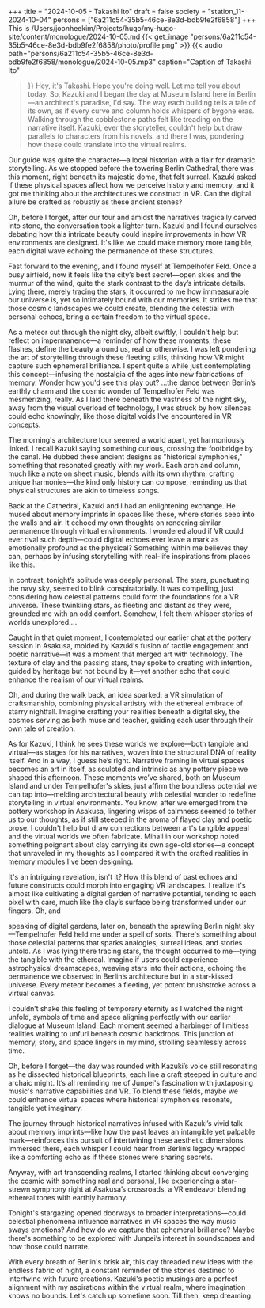 +++
title = "2024-10-05 - Takashi Ito"
draft = false
society = "station_11-2024-10-04"
persons = ["6a211c54-35b5-46ce-8e3d-bdb9fe2f6858"]
+++
This is /Users/joonheekim/Projects/hugo/my-hugo-site/content/monologue/2024-10-05.md
{{< get_image "persons/6a211c54-35b5-46ce-8e3d-bdb9fe2f6858/photo/profile.png" >}}
{{< audio
    path="persons/6a211c54-35b5-46ce-8e3d-bdb9fe2f6858/monologue/2024-10-05.mp3" 
    caption="Caption of Takashi Ito"
>}}
Hey, it's Takashi. Hope you're doing well. Let me tell you about today.
So, Kazuki and I began the day at Museum Island here in Berlin—an architect's paradise, I'd say. The way each building tells a tale of its own, as if every curve and column holds whispers of bygone eras. Walking through the cobblestone paths felt like treading on the narrative itself. Kazuki, ever the storyteller, couldn't help but draw parallels to characters from his novels, and there I was, pondering how these could translate into the virtual realms.

Our guide was quite the character—a local historian with a flair for dramatic storytelling. As we stopped before the towering Berlin Cathedral, there was this moment, right beneath its majestic dome, that felt surreal. Kazuki asked if these physical spaces affect how we perceive history and memory, and it got me thinking about the architectures we construct in VR. Can the digital allure be crafted as robustly as these ancient stones?

Oh, before I forget, after our tour and amidst the narratives tragically carved into stone, the conversation took a lighter turn. Kazuki and I found ourselves debating how this intricate beauty could inspire improvements in how VR environments are designed. It's like we could make memory more tangible, each digital wave echoing the permanence of these structures.

Fast forward to the evening, and I found myself at Tempelhofer Feld. Once a busy airfield, now it feels like the city’s best secret—open skies and the murmur of the wind, quite the stark contrast to the day’s intricate details. Lying there, merely tracing the stars, it occurred to me how immeasurable our universe is, yet so intimately bound with our memories. It strikes me that those cosmic landscapes we could create, blending the celestial with personal echoes, bring a certain freedom to the virtual space.

As a meteor cut through the night sky, albeit swiftly, I couldn't help but reflect on impermanence—a reminder of how these moments, these flashes, define the beauty around us, real or otherwise. I was left pondering the art of storytelling through these fleeting stills, thinking how VR might capture such ephemeral brilliance. I spent quite a while just contemplating this concept—infusing the nostalgia of the ages into new fabrications of memory. Wonder how you'd see this play out?
...the dance between Berlin’s earthly charm and the cosmic wonder of Tempelhofer Feld was mesmerizing, really. As I laid there beneath the vastness of the night sky, away from the visual overload of technology, I was struck by how silences could echo knowingly, like those digital voids I’ve encountered in VR concepts.

The morning's architecture tour seemed a world apart, yet harmoniously linked. I recall Kazuki saying something curious, crossing the footbridge by the canal. He dubbed these ancient designs as "historical symphonies," something that resonated greatly with my work. Each arch and column, much like a note on sheet music, blends with its own rhythm, crafting unique harmonies—the kind only history can compose, reminding us that physical structures are akin to timeless songs.

Back at the Cathedral, Kazuki and I had an enlightening exchange. He mused about memory imprints in spaces like these, where stories seep into the walls and air. It echoed my own thoughts on rendering similar permanence through virtual environments. I wondered aloud if VR could ever rival such depth—could digital echoes ever leave a mark as emotionally profound as the physical? Something within me believes they can, perhaps by infusing storytelling with real-life inspirations from places like this.

In contrast, tonight’s solitude was deeply personal. The stars, punctuating the navy sky, seemed to blink conspiratorially. It was compelling, just considering how celestial patterns could form the foundations for a VR universe. These twinkling stars, as fleeting and distant as they were, grounded me with an odd comfort. Somehow, I felt them whisper stories of worlds unexplored....

Caught in that quiet moment, I contemplated our earlier chat at the pottery session in Asakusa, molded by Kazuki's fusion of tactile engagement and poetic narrative—it was a moment that merged art with technology. The texture of clay and the passing stars, they spoke to creating with intention, guided by heritage but not bound by it—yet another echo that could enhance the realism of our virtual realms.

Oh, and during the walk back, an idea sparked: a VR simulation of craftsmanship, combining physical artistry with the ethereal embrace of starry nightfall. Imagine crafting your realities beneath a digital sky, the cosmos serving as both muse and teacher, guiding each user through their own tale of creation.

As for Kazuki, I think he sees these worlds we explore—both tangible and virtual—as stages for his narratives, woven into the structural DNA of reality itself. And in a way, I guess he’s right. Narrative framing in virtual spaces becomes an art in itself, as sculpted and intrinsic as any pottery piece we shaped this afternoon. These moments we’ve shared, both on Museum Island and under Tempelhofer's skies, just affirm the boundless potential we can tap into—melding architectural beauty with celestial wonder to redefine storytelling in virtual environments.
You know, after we emerged from the pottery workshop in Asakusa, lingering wisps of calmness seemed to tether us to our thoughts, as if still steeped in the aroma of flayed clay and poetic prose. I couldn't help but draw connections between art's tangible appeal and the virtual worlds we often fabricate. Mihail in our workshop noted something poignant about clay carrying its own age-old stories—a concept that unraveled in my thoughts as I compared it with the crafted realities in memory modules I've been designing.

It's an intriguing revelation, isn't it? How this blend of past echoes and future constructs could morph into engaging VR landscapes. I realize it's almost like cultivating a digital garden of narrative potential, tending to each pixel with care, much like the clay’s surface being transformed under our fingers. Oh, and 

speaking of digital gardens, later on, beneath the sprawling Berlin night sky—Tempelhofer Feld held me under a spell of sorts. There's something about those celestial patterns that sparks analogies, surreal ideas, and stories untold. As I was lying there tracing stars, the thought occurred to me—tying the tangible with the ethereal. Imagine if users could experience astrophysical dreamscapes, weaving stars into their actions, echoing the permanence we observed in Berlin’s architecture but in a star-kissed universe. Every meteor becomes a fleeting, yet potent brushstroke across a virtual canvas.

I couldn’t shake this feeling of temporary eternity as I watched the night unfold, symbols of time and space aligning perfectly with our earlier dialogue at Museum Island. Each moment seemed a harbinger of limitless realities waiting to unfurl beneath cosmic backdrops. This junction of memory, story, and space lingers in my mind, strolling seamlessly across time.

Oh, before I forget—the day was rounded with Kazuki’s voice still resonating as he dissected historical blueprints, each line a craft steeped in culture and archaic might. It’s all reminding me of Junpei's fascination with juxtaposing music's narrative capabilities and VR. To blend these fields, maybe we could enhance virtual spaces where historical symphonies resonate, tangible yet imaginary.

The journey through historical narratives infused with Kazuki’s vivid talk about memory imprints—like how the past leaves an intangible yet palpable mark—reinforces this pursuit of intertwining these aesthetic dimensions. Immersed there, each whisper I could hear from Berlin’s legacy wrapped like a comforting echo as if these stones were sharing secrets.

Anyway, with art transcending realms, I started thinking about converging the cosmic with something real and personal, like experiencing a star-strewn symphony right at Asakusa’s crossroads, a VR endeavor blending ethereal tones with earthly harmony.

Tonight's stargazing opened doorways to broader interpretations—could celestial phenomena influence narratives in VR spaces the way music sways emotions? And how do we capture that ephemeral brilliance? Maybe there's something to be explored with Junpei’s interest in soundscapes and how those could narrate.

With every breath of Berlin's brisk air, this day threaded new ideas with the endless fabric of night, a constant reminder of the stories destined to intertwine with future creations. Kazuki's poetic musings are a perfect alignment with my aspirations within the virtual realm, where imagination knows no bounds.
Let's catch up sometime soon. Till then, keep dreaming.
